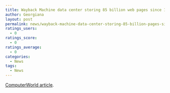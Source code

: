 ```yaml
---
title: Wayback Machine data center storing 85 billion web pages since 1996
author: Georgiana
layout: post
permalink: news/wayback-machine-data-center-storing-85-billion-pages-since-1996/
ratings_users:
  - 0
ratings_score:
  - 0
ratings_average:
  - 0
categories:
  - News
tags:
  - News
---
```

[ComputerWorld article][1].

 [1]: http://www.computerworld.com/action/article.do?command=viewArticleBasic&taxonomyName=storage&articleId=9130081&taxonomyId=19&intsrc=kc_top
